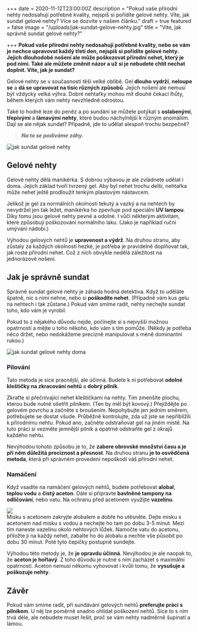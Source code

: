 +++
date = 2020-11-12T23:00:00Z
description = "Pokud vaše přírodní nehty nedosahují potřebné kvality, nejspíš si pořídíte gelové nehty. Víte, jak sundat gelové nehty? Více se dozvíte v našem článku."
draft = true
featured = false
image = "/uploads/jak-sundat-gelove-nehty.jpg"
title = "Víte, jak správně sundat gelové nehty?"

+++
**Pokud vaše přírodní nehty nedosahují potřebné kvality, nebo se vám je nechce upravovat každý třetí den, nejspíš si pořídíte gelové nehty. Jejich dlouhodobé nošení ale může poškozovat přírodní nehet, který je pod nimi. Také ale můžete změnit názor a už si je nebudete chtít nechat doplnit. Víte, jak je sundat?**

Gelové nehty se v současnosti těší velké oblibě. Gel **dlouho vydrží**, **neloupe se** a **dá se upravovat na tisíc různých způsobů**. Jejich nošení ale nemusí být vždycky velká výhra. Dobré nehtařky mohou mít dlouhé čekací lhůty, během kterých vám nehty nevzhledně odrostou.

Také to hodně leze do peněz a po sundání se můžete potýkat s **oslabenými**, **třepivými** a **lámavými nehty**, které budou náchylnější k různým anomáliím. Dají se ale nějak sundat? Případně, jde to udělat alespoň trochu bezpečně?

> **_Na to se podíváme záhy._**

![jak sundat gelové nehty](/uploads/gelove-nehty.jpg)

## Gelové nehty

Gelové nehty dělá manikérka. S dobrou výbavou je ale zvládnete udělat i doma. Jejich základ tvoří tvrzený gel. Aby byl nehet trochu delší, nehtařka může nehet ještě prodloužit tenkým plastovým nástavcem.

Jelikož je gel za normálních okolností tekutý a vazký a na nehtech by nevydržel jen tak ležet, manikérka ho zpevňuje pod speciální **UV lampou**. Díky tomu jsou gelové nehty pevné a odolné. I vůči některým aktivitám, které způsobují poškozování normálního laku. (Jako je například ruční umývání nádobí.)

Výhodou gelových nehtů je **upravenost a výdrž**. Na druhou stranu, aby zůstaly za každých okolností hezké, je potřeba je pravidelně doplňovat tak, jak roste přírodní nehet. Což z nich obvykle nedělá záležitost na jednorázové nošení.

## Jak je správně sundat

Správně sundat gelové nehty je záhada hodná detektiva. Když to uděláte špatně, nic s nimi nehne, nebo si **poškodíte nehet**. (Případně vám kus gelu na nehtech i tak zůstane.) Pokud vám smíme radit, nehty nechejte sundat toho, kdo vám je vyrobil.

Pokud to z nějakého důvodu nejde, počínejte si s nejvyšší možnou opatrností a mějte u toho někoho, kdo vám s tím pomůže. (Někdy je potřeba něco držet, nebo nedokážeme precizně manipulovat s méně dominantní rukou.)

![jak sundat gelové nehty doma](/uploads/jak-sundat-gelove-nehty-doma.jpg)

### Pilování

Tato metoda je sice pracnější, ale účinná. Budete k ní potřebovat **odolné kleštičky na zkracování nehtů** a **dobrý pilník**.

Zkraťte si přečnívající nehet kleštičkami na nehty. Tím zmenšíte plochu, kterou bude nutné ošetřit pilníkem. (Ten by měl být kovový.) Přejíždějte po gelovém povrchu a začněte s broušením. Nepohybujte jen jedním směrem, potřebujete se dostat všude. Průběžně kontrolujte, zda už jste se nepřiblížili k přírodnímu nehtu. Pokud ano, začněte odstraňovat gel na jiném místě. Na tuto práci si vezměte jemnější pilník a opatrně odstraňte gel z okrajů každého nehtu.

Nevýhodou tohoto způsobu je to, že **zabere obrovské množství času a je při něm důležitá preciznost a přesnost**. Na druhou stranu **je to osvědčená metoda**, která při správném provedení nepoškodí váš přírodní nehet.

### Namáčení

Když vsadíte na namáčení gelových nehtů, budete potřebovat **alobal**, **teplou vodu** a **čistý aceton**. Dále si připravte **bavlněné tampony na odličování**, nebo vatu. Na ochranu před acetonem využijte **vazelínu**.

![](/uploads/namaceni-gelovych-nehtu.jpg)  
Misku s acetonem zakryjte alobalem a dobře ho utěsněte. Dejte misku s acetonem nad misku s vodou a nechejte ho tam po dobu 3-5 minut. Mezi tím naneste vazelínu okolo nehtových lůžek. Namočte vatu do acetonu, přiložte ji na každý nehet, zabalte ho do alobalu a nechte vše působit po dobu 30 minut. Poté tyto čepičky postupně sundejte.

Výhodou této metody je, že **je opravdu účinná**. Nevýhodou je ale naopak to, že **aceton je hořlavý**. Z toho důvodu je nutné s ním zacházet s maximální opatrností. Aceton nemusí někomu vyhovovat i kvůli tomu, že **vysušuje a poškozuje nehty**.

## Závěr

Pokud vám smíme radit, při sundávání gelových nehtů **preferujte práci s pilníkem**. U něj lze poměrně snadno ohlídat poškození nehtů. Sice to s ním trvá déle, ale nebudete muset řešit, proč se vám nehty nadměrně šupinatí a lámou.